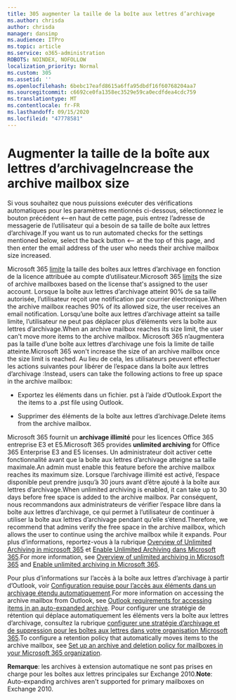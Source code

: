 ```yaml
---
title: 305 augmenter la taille de la boîte aux lettres d’archivage
ms.author: chrisda
author: chrisda
manager: dansimp
ms.audience: ITPro
ms.topic: article
ms.service: o365-administration
ROBOTS: NOINDEX, NOFOLLOW
localization_priority: Normal
ms.custom: 305
ms.assetid: ''
ms.openlocfilehash: 6bebc17eafd8615a6ffa95dbdf16f60768204aa7
ms.sourcegitcommit: c6692ce0fa1358ec3529e59ca0ecdfdea4cdc759
ms.translationtype: MT
ms.contentlocale: fr-FR
ms.lasthandoff: 09/15/2020
ms.locfileid: "47778581"
---
```

# <a name="increase-the-archive-mailbox-size"></a><span data-ttu-id="9d037-102">Augmenter la taille de la boîte aux lettres d’archivage</span><span class="sxs-lookup"><span data-stu-id="9d037-102">Increase the archive mailbox size</span></span>


<span data-ttu-id="9d037-103">Si vous souhaitez que nous puissions exécuter des vérifications automatiques pour les paramètres mentionnés ci-dessous, sélectionnez le bouton précédent <--en haut de cette page, puis entrez l’adresse de messagerie de l’utilisateur qui a besoin de sa taille de boîte aux lettres d’archivage.</span><span class="sxs-lookup"><span data-stu-id="9d037-103">If you want us to run automated checks for the settings mentioned below, select the back button <-- at the top of this page, and then enter the email address of the user who needs their archive mailbox size increased.</span></span>

<span data-ttu-id="9d037-104">Microsoft 365 [limite](https://docs.microsoft.com/office365/servicedescriptions/exchange-online-service-description/exchange-online-limits#mailbox-storage-limits) la taille des boîtes aux lettres d’archivage en fonction de la licence attribuée au compte d’utilisateur.</span><span class="sxs-lookup"><span data-stu-id="9d037-104">Microsoft 365 [limits](https://docs.microsoft.com/office365/servicedescriptions/exchange-online-service-description/exchange-online-limits#mailbox-storage-limits) the size of archive mailboxes based on the license that's assigned to the user account.</span></span> <span data-ttu-id="9d037-105">Lorsque la boîte aux lettres d’archivage atteint 90% de sa taille autorisée, l’utilisateur reçoit une notification par courrier électronique.</span><span class="sxs-lookup"><span data-stu-id="9d037-105">When the archive mailbox reaches 90% of its allowed size, the user receives an email notification.</span></span> <span data-ttu-id="9d037-106">Lorsqu’une boîte aux lettres d’archivage atteint sa taille limite, l’utilisateur ne peut pas déplacer plus d’éléments vers la boîte aux lettres d’archivage.</span><span class="sxs-lookup"><span data-stu-id="9d037-106">When an archive mailbox reaches its size limit, the user can't move more items to the archive mailbox.</span></span> <span data-ttu-id="9d037-107">Microsoft 365 n’augmentera pas la taille d’une boîte aux lettres d’archivage une fois la limite de taille atteinte.</span><span class="sxs-lookup"><span data-stu-id="9d037-107">Microsoft 365 won't increase the size of an archive mailbox once the size limit is reached.</span></span> <span data-ttu-id="9d037-108">Au lieu de cela, les utilisateurs peuvent effectuer les actions suivantes pour libérer de l’espace dans la boîte aux lettres d’archivage :</span><span class="sxs-lookup"><span data-stu-id="9d037-108">Instead, users can take the following actions to free up space in the archive mailbox:</span></span>

- <span data-ttu-id="9d037-109">Exportez les éléments dans un fichier. pst à l’aide d’Outlook.</span><span class="sxs-lookup"><span data-stu-id="9d037-109">Export the the items to a .pst file using Outlook.</span></span>

- <span data-ttu-id="9d037-110">Supprimer des éléments de la boîte aux lettres d’archivage.</span><span class="sxs-lookup"><span data-stu-id="9d037-110">Delete items from the archive mailbox.</span></span>

<span data-ttu-id="9d037-111">Microsoft 365 fournit un **archivage illimité** pour les licences Office 365 entreprise E3 et E5.</span><span class="sxs-lookup"><span data-stu-id="9d037-111">Microsoft 365 provides **unlimited archiving** for Office 365 Enterprise E3 and E5 licenses.</span></span> <span data-ttu-id="9d037-112">Un administrateur doit activer cette fonctionnalité avant que la boîte aux lettres d’archivage atteigne sa taille maximale.</span><span class="sxs-lookup"><span data-stu-id="9d037-112">An admin must enable this feature before the archive mailbox reaches its maximum size.</span></span> <span data-ttu-id="9d037-113">Lorsque l’archivage illimité est activé, l’espace disponible peut prendre jusqu’à 30 jours avant d’être ajouté à la boîte aux lettres d’archivage.</span><span class="sxs-lookup"><span data-stu-id="9d037-113">When unlimited archiving is enabled, it can take up to 30 days before free space is added to the archive mailbox.</span></span> <span data-ttu-id="9d037-114">Par conséquent, nous recommandons aux administrateurs de vérifier l’espace libre dans la boîte aux lettres d’archivage, ce qui permet à l’utilisateur de continuer à utiliser la boîte aux lettres d’archivage pendant qu’elle s’étend.</span><span class="sxs-lookup"><span data-stu-id="9d037-114">Therefore, we recommend that admins verify the free space in the archive mailbox, which allows the user to continue using the archive mailbox while it expands.</span></span> <span data-ttu-id="9d037-115">Pour plus d’informations, reportez-vous à la rubrique [Overview of Unlimited Archiving in microsoft 365](https://docs.microsoft.com/microsoft-365/compliance/unlimited-archiving) et [Enable Unlimited Archiving dans Microsoft 365](https://docs.microsoft.com/microsoft-365/compliance/enable-unlimited-archiving).</span><span class="sxs-lookup"><span data-stu-id="9d037-115">For more information, see [Overview of unlimited archiving in Microsoft 365](https://docs.microsoft.com/microsoft-365/compliance/unlimited-archiving) and [Enable unlimited archiving in Microsoft 365](https://docs.microsoft.com/microsoft-365/compliance/enable-unlimited-archiving).</span></span>

<span data-ttu-id="9d037-116">Pour plus d’informations sur l’accès à la boîte aux lettres d’archivage à partir d’Outlook, voir [Configuration requise pour l’accès aux éléments dans un archivage étendu automatiquement](https://docs.microsoft.com/microsoft-365/compliance/unlimited-archiving#outlook-requirements-for-accessing-items-in-an-auto-expanded-archive).</span><span class="sxs-lookup"><span data-stu-id="9d037-116">For more information on accessing the archive mailbox from Outlook, see [Outlook requirements for accessing items in an auto-expanded archive](https://docs.microsoft.com/microsoft-365/compliance/unlimited-archiving#outlook-requirements-for-accessing-items-in-an-auto-expanded-archive).</span></span> <span data-ttu-id="9d037-117">Pour configurer une stratégie de rétention qui déplace automatiquement les éléments vers la boîte aux lettres d’archivage, consultez la rubrique [configurer une stratégie d’archivage et de suppression pour les boîtes aux lettres dans votre organisation Microsoft 365](https://docs.microsoft.com/microsoft-365/compliance/set-up-an-archive-and-deletion-policy-for-mailboxes).</span><span class="sxs-lookup"><span data-stu-id="9d037-117">To configure a retention policy that automatically moves items to the archive mailbox, see [Set up an archive and deletion policy for mailboxes in your Microsoft 365 organization](https://docs.microsoft.com/microsoft-365/compliance/set-up-an-archive-and-deletion-policy-for-mailboxes).</span></span>

<span data-ttu-id="9d037-118">**Remarque**: les archives à extension automatique ne sont pas prises en charge pour les boîtes aux lettres principales sur Exchange 2010.</span><span class="sxs-lookup"><span data-stu-id="9d037-118">**Note**: Auto-expanding archives aren't supported for primary mailboxes on Exchange 2010.</span></span>
